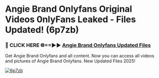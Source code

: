 # Angie Brand Onlyfans Original Videos 0nlyFans Leaked - Files Updated! (6p7zb)

<h3>🔴 CLICK HERE 🌐==►► <a href="https://tinyurl.com/ms9xzufz" rel="nofollow">Angie Brand Onlyfans Updated Files</a></h3>

Get Angie Brand Onlyfans and all content. Now you can access all videos and pictures of Angie Brand Onlyfans. New Updated Files 2025!

[![6p7zb](https://i.imgur.com/ppqm5kG.gif)](https://tinyurl.com/ms9xzufz)

